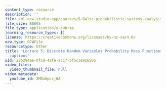 ```yaml
---
content_type: resource
description: ''
file: /ol-ocw-studio-app/courses/6-041sc-probabilistic-systems-analysis-and-applied-probability-fall-2013/3MOahpLxj6A_captions.webvtt
file_size: 88665
file_type: application/x-subrip
learning_resource_types: []
license: https://creativecommons.org/licenses/by-nc-sa/4.0/
ocw_type: OCWFile
resourcetype: Other
title: 'Lecture 5: Discrete Random Variables Probability Mass Functions Expectations
  captions'
uid: 285294a6-bfc9-4afe-ac17-5f5c3e91650b
video_files:
  video_thumbnail_file: null
video_metadata:
  youtube_id: 3MOahpLxj6A
---
```

